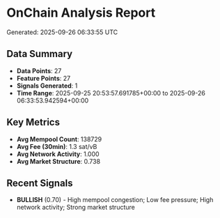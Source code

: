 # OnChain Analysis Report
Generated: 2025-09-26 06:33:55 UTC

## Data Summary
- **Data Points**: 27
- **Feature Points**: 27
- **Signals Generated**: 1
- **Time Range**: 2025-09-25 20:53:57.691785+00:00 to 2025-09-26 06:33:53.942594+00:00

## Key Metrics
- **Avg Mempool Count**: 138729
- **Avg Fee (30min)**: 1.3 sat/vB
- **Avg Network Activity**: 1.000
- **Avg Market Structure**: 0.738

## Recent Signals
- **BULLISH** (0.70) - High mempool congestion; Low fee pressure; High network activity; Strong market structure
